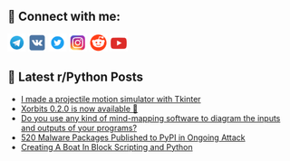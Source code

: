 ## 🔎 Connect with me:
[<img src="https://github.com/bullbesh/bullbesh/blob/main/images/Telegram.png" width="32" height="32" />](https://t.me/bullbesh)
[<img src="https://github.com/bullbesh/bullbesh/blob/main/images/VK.png" width="32" height="32" />](https://vk.com/bullbesh)
[<img src="https://github.com/bullbesh/bullbesh/blob/main/images/Twitter.png" width="32" height="32" />](https://twitter.com/bullbesh1)
[<img src="https://github.com/bullbesh/bullbesh/blob/main/images/Instagram.png" width="32" height="32" />](https://www.instagram.com/bullbesh)
[<img src="https://github.com/bullbesh/bullbesh/blob/main/images/Reddit.png" width="32" height="32" />](https://www.reddit.com/user/bullbesh)
[<img src="https://github.com/bullbesh/bullbesh/blob/main/images/YouTube.png" width="32" height="32" />](https://www.youtube.com/channel/UCtfjRs6uzgq5mfm8S06WTcg)

## 📕 Latest r/Python Posts
<!-- BLOG-POST-LIST:START -->
- [I made a projectile motion simulator with Tkinter](https://www.reddit.com/r/Python/comments/11agy8n/i_made_a_projectile_motion_simulator_with_tkinter/)
- [Xorbits 0.2.0 is now available 🚀](https://www.reddit.com/r/Python/comments/11agesy/xorbits_020_is_now_available/)
- [Do you use any kind of mind-mapping software to diagram the inputs and outputs of your programs?](https://www.reddit.com/r/Python/comments/11af7za/do_you_use_any_kind_of_mindmapping_software_to/)
- [520 Malware Packages Published to PyPI in Ongoing Attack](https://www.reddit.com/r/Python/comments/11aempp/520_malware_packages_published_to_pypi_in_ongoing/)
- [Creating A Boat In Block Scripting and Python](https://www.reddit.com/r/Python/comments/11adued/creating_a_boat_in_block_scripting_and_python/)
<!-- BLOG-POST-LIST:END -->
